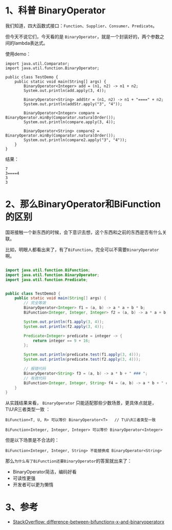 # 1、科普 BinaryOperator
我们知道，四大函数式接口：`Function`、`Supplier`、`Consumer`、`Predicate`。

但今天不说它们，今天看的是 `BinaryOperator`，就是一个封装好的，两个参数之间的lambda表达式。

使用demo：
```
import java.util.Comparator;
import java.util.function.BinaryOperator;

public class TestDemo {
    public static void main(String[] args) {
        BinaryOperator<Integer> add = (n1, n2) -> n1 + n2;
        System.out.println(add.apply(3, 4));

        BinaryOperator<String> addStr = (n1, n2) -> n1 + "====" + n2;
        System.out.println(addStr.apply("3", "4"));

        BinaryOperator<Integer> compare = BinaryOperator.minBy(Comparator.naturalOrder());
        System.out.println(compare.apply(3, 4));

        BinaryOperator<String> compare2 = BinaryOperator.minBy(Comparator.naturalOrder());
        System.out.println(compare2.apply("3", "4"));
    }
}

```
结果：
```
7
3====4
3
3
```

# 2、那么BinaryOperator和BiFunction的区别

国哥接触一个新东西的时候，会下意识去想，这个东西和之前的东西是否有什么关联。

比如，明眼人都看出来了，有了`BiFunction`，完全可以不需要`BinaryOperator`啊。

```java

import java.util.function.BiFunction;
import java.util.function.BinaryOperator;
import java.util.function.Predicate;


public class TestDemo3 {
    public static void main(String[] args) {
        // 完全等效
        BinaryOperator<Integer> f1 = (a, b) -> a * a + b * b;
        BiFunction<Integer, Integer, Integer> f2 = (a, b) -> a * a + b * b;

        System.out.println(f1.apply(3, 4));
        System.out.println(f2.apply(3, 4));

        Predicate<Integer> predicate = integer -> {
            return integer == 9 + 16;
        };

        System.out.println(predicate.test(f1.apply(3, 4)));
        System.out.println(predicate.test(f2.apply(3, 4)));

        // 报错代码
        BinaryOperator<String> f3 = (a, b) -> a * b + " ### ";
        // 有效代码
        BiFunction<Integer, Integer, String> f4 = (a, b) -> a * b + " ### ";
    }
}

```

从实践结果来看， `BinaryOperator` 只能适配那些少数场景，更具体点就是，T\U\R三者类型一致 ：
```
BiFunction<T, U, R> 可以等价 BinaryOperator<T>   // T\U\R三者类型一致

BiFunction<Integer, Integer, Integer> 可以等价 BinaryOperator<Integer>
```
但是以下场景是不合法的：
```
BiFunction<Integer, Integer, String> 不能替换成 BinaryOperator<String>
```
那么`为什么有了BiFunction还要BinaryOperator`的答案就出来了：
* BinaryOperator简洁，编码好看
* 可读性更强
* 开发者可以更为懒惰

# 3、参考
* [StackOverflow: difference-between-bifunctionx-x-and-binaryoperatorx](https://stackoverflow.com/questions/52993929/difference-between-bifunctionx-x-and-binaryoperatorx)